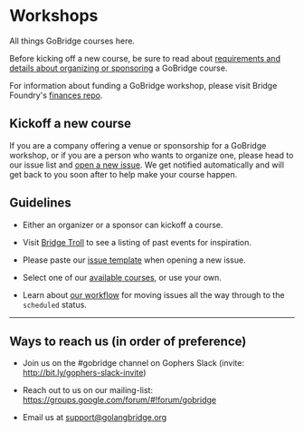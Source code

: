 # Workshops

All things GoBridge courses here.

Before kicking off a new course, be sure to read about [requirements and details about organizing or sponsoring](https://github.com/gobridge/organizing) a GoBridge course.

For information about funding a GoBridge workshop, please visit Bridge Foundry's [finances repo](https://github.com/bridgefoundry/finances).

## Kickoff a new course
If you are a company offering a venue or sponsorship for a GoBridge workshop, or if you are a person who wants to organize one, please head to our issue list and [open a new issue](https://github.com/gobridge/workshops/issues). We get notified automatically and will get back to you soon after to help make your course happen.

## Guidelines

- Either an organizer or a sponsor can kickoff a course.

- Visit [Bridge Troll](https://www.bridgetroll.org/events) to see a listing of past events for inspiration.

- Please paste our [issue template](issue_template.md) when opening a new issue.

- Select one of our [available courses](available_courses.md), or use your own.

- Learn about [our workflow](issue_workflow.md) for moving issues all the way through to the `scheduled` status.

---
## Ways to reach us (in order of preference)
- Join us on the #gobridge channel on Gophers Slack (invite: http://bit.ly/gophers-slack-invite)

- Reach out to us on our mailing-list: https://groups.google.com/forum/#!forum/gobridge

- Email us at support@golangbridge.org

